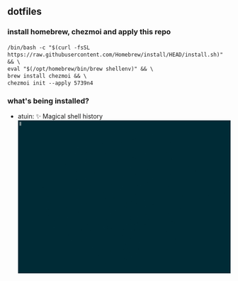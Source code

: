 ## dotfiles

### install homebrew, chezmoi and apply this repo
```shell
/bin/bash -c "$(curl -fsSL https://raw.githubusercontent.com/Homebrew/install/HEAD/install.sh)" && \
eval "$(/opt/homebrew/bin/brew shellenv)" && \
brew install chezmoi && \
chezmoi init --apply 5739n4
```

### what's being installed?
* atuin: ✨ Magical shell history
![atuin animated demo](https://raw.githubusercontent.com/atuinsh/atuin/main/demo.gif "atuin animated demo")

